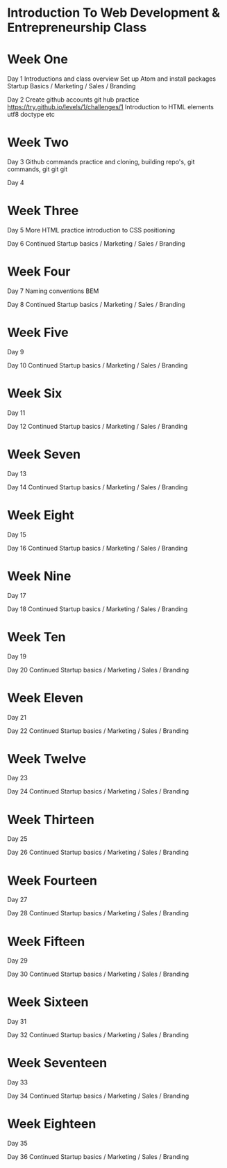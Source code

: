 # Introduction To Web Development & Entrepreneurship Class

# Week One
  Day 1
  Introductions and class overview
  Set up Atom and install packages
  Startup Basics / Marketing / Sales / Branding 
  
  Day 2
  Create github accounts
  git hub practice https://try.github.io/levels/1/challenges/1
  Introduction to HTML
  elements utf8 doctype etc
  
# Week Two
   Day 3
   Github commands practice and cloning, building repo's, git commands, git git git
   
   Day 4 
   
   
# Week Three
   Day 5 More HTML practice introduction to CSS positioning 
   
   Day 6 Continued Startup basics / Marketing / Sales / Branding 
   

# Week Four
  Day 7 Naming conventions BEM
  
  Day 8 Continued Startup basics / Marketing / Sales / Branding 
  
# Week Five
  Day 9 
  
  Day 10 Continued Startup basics / Marketing / Sales / Branding 
  
# Week Six
  Day 11
  
  Day 12 Continued Startup basics / Marketing / Sales / Branding 

# Week Seven
  Day 13
  
  Day 14 Continued Startup basics / Marketing / Sales / Branding 

# Week Eight
  Day 15
  
  Day 16 Continued Startup basics / Marketing / Sales / Branding 

# Week Nine
  Day 17
  
  Day 18 Continued Startup basics / Marketing / Sales / Branding 

# Week Ten
  Day 19
  
  Day 20 Continued Startup basics / Marketing / Sales / Branding 
  
# Week Eleven
  Day 21
  
  Day 22 Continued Startup basics / Marketing / Sales / Branding 

# Week Twelve
  Day 23
  
  Day 24 Continued Startup basics / Marketing / Sales / Branding 

# Week Thirteen
  Day 25
  
  Day 26 Continued Startup basics / Marketing / Sales / Branding 

# Week Fourteen
  Day 27
  
  Day 28 Continued Startup basics / Marketing / Sales / Branding 

# Week Fifteen
  Day 29
  
  Day 30 Continued Startup basics / Marketing / Sales / Branding 

# Week Sixteen
  Day 31
  
  Day 32 Continued Startup basics / Marketing / Sales / Branding 

# Week Seventeen
  Day 33
  
  Day 34 Continued Startup basics / Marketing / Sales / Branding 

# Week Eighteen
  Day 35
  
  Day 36 Continued Startup basics / Marketing / Sales / Branding 








